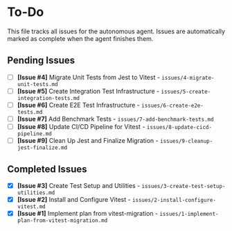 # To-Do

This file tracks all issues for the autonomous agent. Issues are automatically marked as complete when the agent finishes them.

## Pending Issues
- [ ] **[Issue #4]** Migrate Unit Tests from Jest to Vitest - `issues/4-migrate-unit-tests.md`
- [ ] **[Issue #5]** Create Integration Test Infrastructure - `issues/5-create-integration-tests.md`
- [ ] **[Issue #6]** Create E2E Test Infrastructure - `issues/6-create-e2e-tests.md`
- [ ] **[Issue #7]** Add Benchmark Tests - `issues/7-add-benchmark-tests.md`
- [ ] **[Issue #8]** Update CI/CD Pipeline for Vitest - `issues/8-update-cicd-pipeline.md`
- [ ] **[Issue #9]** Clean Up Jest and Finalize Migration - `issues/9-cleanup-jest-finalize.md`

## Completed Issues
- [x] **[Issue #3]** Create Test Setup and Utilities - `issues/3-create-test-setup-utilities.md`
- [x] **[Issue #2]** Install and Configure Vitest - `issues/2-install-configure-vitest.md`
- [x] **[Issue #1]** Implement plan from vitest-migration - `issues/1-implement-plan-from-vitest-migration.md`